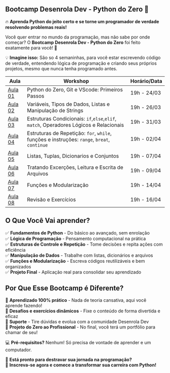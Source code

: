 
## **Bootcamp Desenrola Dev - Python do Zero 🚀**

🔥 **Aprenda Python do jeito certo e se torne um programador de verdade resolvendo problemas reais!**

Você quer entrar no mundo da programação, mas não sabe por onde começar? O **Bootcamp Desenrola Dev - Python do Zero** foi feito exatamente para você! 🎯

💡 **Imagine isso:** São so 4 semaninhas, para você estar escrevendo código de verdade, entendendo lógica de programação e criando seus próprios projetos, mesmo que nunca tenha programado antes. 

| Aula                | Workshop                                                                                    | Horário/Data |
|---------------------|---------------------------------------------------------------------------------------------|--------------|
| [Aula 01](./aula01) | Python do Zero, Git e VScode: Primeiros Passos                                              | 19h - 24/03  |
| [Aula 02](./aula02) | Variáveis, Tipos de Dados, Listas e Manipulação de Strings                                  | 19h - 26/03  |
| [Aula 03](./aula03) | Estruturas Condicionais: `if`,`else`,`elif`, `match`, Operadores Lógicos e Relacionais      | 19h - 31/03  |
| [Aula 04](./aula04) | Estruturas de Repetição: `for`, `while`, funções e instruções: `range`, `breat`, `continue` | 19h - 02/04  |
| [Aula 05](./aula05) | Listas, Tuplas, Dicionarios e Conjuntos                                                     | 19h - 07/04  |
| [Aula 06](./aula06) | Tratando Excerções, Leitura e Escrita de Arquivos                                           | 19h - 09/04  |
| [Aula 07](./aula07) | Funções e Modularização                                                                     | 19h - 14/04  |
| [Aula 08](./aula08) | Revisão e Exercícios                                                                        | 19h - 16/04  |


## **O Que Você Vai aprender?**
✅ **Fundamentos de Python** - Do básico ao avançado, sem enrolação  
✅ **Lógica de Programação** - Pensamento computacional na prática  
✅ **Estruturas de Controle e Repetição** - Tome decisões e repita ações com eficiência  
✅ **Manipulação de Dados** - Trabalhe com listas, dicionários e arquivos  
✅ **Funções e Modularização** - Escreva códigos reutilizáveis e bem organizados  
✅ **Projeto Final** - Aplicação real para consolidar seu aprendizado  

## **Por Que Esse Bootcamp é Diferente?**
🔹 **Aprendizado 100% prático** - Nada de teoria cansativa, aqui você aprende fazendo!  
🔹 **Desafios e exercícios dinâmicos** - Fixe o conteúdo de forma divertida e eficaz  
🔹 **Suporte** - Tire dúvidas e evolua com a comunidade Desenrola Dev  
🔹 **Projeto do Zero ao Profissional** - No final, você terá um portfólio para chamar de seu!  


💻 **Pré-requisitos?** Nenhum! Só precisa de vontade de aprender e um computador.  

🚀 **Está pronto para destravar sua jornada na programação?**  
🔗 **Inscreva-se agora e comece a transformar sua carreira com Python!**
